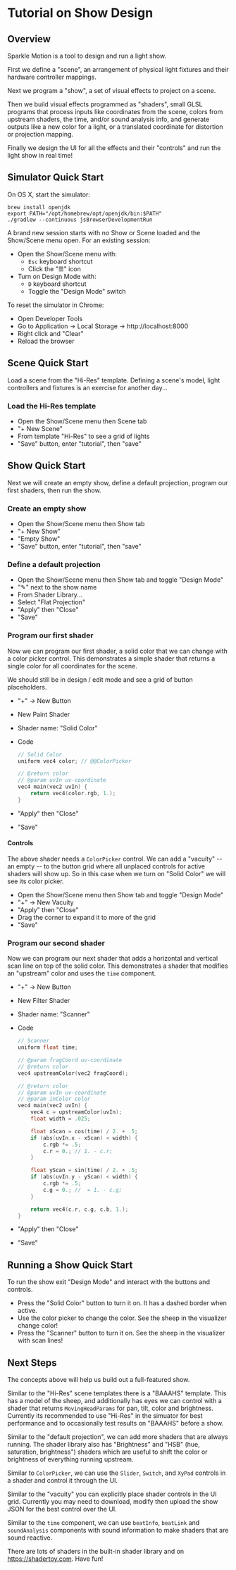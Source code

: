 # Tutorial on Show Design

## Overview

Sparkle Motion is a tool to design and run a light show.

First we define a "scene", an arrangement of physical light fixtures and their hardware controller mappings.

Next we program a "show", a set of visual effects to project on a scene.

Then we build visual effects programmed as "shaders", small GLSL programs that process inputs like coordinates from the scene, colors from upstream shaders, the time, and/or sound analysis info, and generate outputs like a new color for a light, or a translated coordinate for distortion or projection mapping.

Finally we design the UI for all the effects and their "controls" and run the light show in real time!

## Simulator Quick Start

On OS X, start the simulator:

```
brew install openjdk
export PATH="/opt/homebrew/opt/openjdk/bin:$PATH"
./gradlew --continuous jsBrowserDevelopmentRun
```

A brand new session starts with no Show or Scene loaded and the Show/Scene menu open. For an existing session:

- Open the Show/Scene menu with:
  - `Esc` keyboard shortcut
  - Click the "☰" icon
- Turn on Design Mode with:
  - `D` keyboard shortcut
  - Toggle the "Design Mode" switch

To reset the simulator in Chrome:

- Open Developer Tools
- Go to Application -> Local Storage -> http://localhost:8000
- Right click and "Clear"
- Reload the browser

## Scene Quick Start

Load a scene from the "Hi-Res" template. Defining a scene's model, light controllers and fixtures is an exercise for another day...

### Load the Hi-Res template

- Open the Show/Scene menu then Scene tab
- "+ New Scene"
- From template "Hi-Res" to see a grid of lights
- "Save" button, enter "tutorial", then "save"

## Show Quick Start

Next we will create an empty show, define a default projection, program our first shaders, then run the show.

### Create an empty show

- Open the Show/Scene menu then Show tab
- "+ New Show"
- "Empty Show"
- "Save" button, enter "tutorial", then "save"

### Define a default projection

- Open the Show/Scene menu then Show tab and toggle "Design Mode"
- "✎" next to the show name
- From Shader Library...
- Select "Flat Projection"
- "Apply" then "Close"
- "Save"

### Program our first shader

Now we can program our first shader, a solid color that we can change with a color picker control. This demonstrates a simple shader that returns a single color for all coordinates for the scene.

We should still be in design / edit mode and see a grid of button placeholders.

- "+" -> New Button
- New Paint Shader
- Shader name: "Solid Color"
- Code

  ```c
  // Solid Color
  uniform vec4 color; // @@ColorPicker

  // @return color
  // @param uvIn uv-coordinate
  vec4 main(vec2 uvIn) {
      return vec4(color.rgb, 1.);
  }
  ```

- "Apply" then "Close"
- "Save"

#### Controls

The above shader needs a `ColorPicker` control. We can add a "vacuity" -- an empty -- to the button grid where all unplaced controls for active shaders will show up. So in this case when we turn on "Solid Color" we will see its color picker.

- Open the Show/Scene menu then Show tab and toggle "Design Mode"
- "+" -> New Vacuity
- "Apply" then "Close"
- Drag the corner to expand it to more of the grid
- "Save"

### Program our second shader

Now we can program our next shader that adds a horizontal and vertical scan line on top of the solid color. This demonstrates a shader that modifies an "upstream" color and uses the `time` component.

- "+" -> New Button
- New Filter Shader
- Shader name: "Scanner"
- Code

  ```c
  // Scanner
  uniform float time;

  // @param fragCoord uv-coordinate
  // @return color
  vec4 upstreamColor(vec2 fragCoord);

  // @return color
  // @param uvIn uv-coordinate
  // @param inColor color
  vec4 main(vec2 uvIn) {
      vec4 c = upstreamColor(uvIn);
      float width = .025;

      float xScan = cos(time) / 2. + .5;
      if (abs(uvIn.x - xScan) < width) {
          c.rgb *= .5;
          c.r = 0.; // 1. - c.r;
      }

      float yScan = sin(time) / 2. + .5;
      if (abs(uvIn.y - yScan) < width) {
          c.rgb *= .5;
          c.g = 0.; //  = 1. - c.g;
      }

      return vec4(c.r, c.g, c.b, 1.);
  }
  ```

- "Apply" then "Close"
- "Save"

## Running a Show Quick Start

To run the show exit "Design Mode" and interact with the buttons and controls.

- Press the "Solid Color" button to turn it on. It has a dashed border when active.
- Use the color picker to change the color. See the sheep in the visualizer change color!
- Press the "Scanner" button to turn it on. See the sheep in the visualizer with scan lines!

## Next Steps

The concepts above will help us build out a full-featured show.

Similar to the "Hi-Res" scene templates there is a "BAAAHS" template. This has a model of the sheep, and additionally has eyes we can control with a shader that returns `MovingHeadParams` for pan, tilt, color and brightness. Currently its recommended to use "Hi-Res" in the simuator for best performance and to occasionally test results on "BAAAHS" before a show.

Similar to the "default projection", we can add more shaders that are always running. The shader library also has "Brightness" and "HSB" (hue, saturation, brightness") shaders which are useful to shift the color or brightness of everything running upstream.

Similar to `ColorPicker`, we can use the `Slider`, `Switch`, and `XyPad` controls in a shader and control it through the UI.

Similar to the "vacuity" you can explicitly place shader controls in the UI grid. Currently you may need to download, modify then upload the show JSON for the best control over the UI.

Similar to the `time` component, we can use `beatInfo`, `beatLink` and `soundAnalysis` components with sound information to make shaders that are sound reactive.

There are lots of shaders in the built-in shader library and on https://shadertoy.com. Have fun!